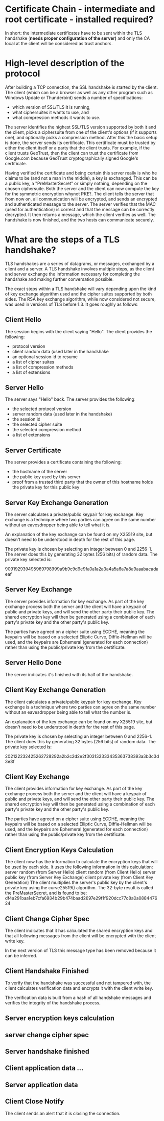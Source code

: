 # Certificate Chain - intermediate and root certificate - installed required?
 
   In short: the intermediate certificates have to be sent within the TLS handshake (**needs proper configuration of the server)** and only the CA local at the client will be considered as trust anchors.

# High-level description of the protocol

After building a TCP connection, the SSL handshake is started by the client. The client (which can be a browser as well as any other program such as Windows Update or Thunderbird) sends a number of specifications:

- which version of SSL/TLS it is running,
- what ciphersuites it wants to use, and
- what compression methods it wants to use.

The server identifies the highest SSL/TLS version supported by both it and the client, picks a ciphersuite from one of the client's options (if it supports one), and optionally picks a compression method.
After this the basic setup is done, the server sends its certificate. This certificate must be trusted by either the client itself or a party that the client trusts. 
For example, if the client trusts GeoTrust, then the client can trust the certificate from Google.com because GeoTrust cryptographically signed Google's certificate.

Having verified the certificate and being certain this server really is who he claims to be (and not a man in the middle), a key is exchanged. This can be a public key, a "PreMasterSecret" or simply nothing, depending on the chosen ciphersuite. Both the server and the client can now compute the key for the symmetric encryption whynot PKE?. The client tells the server that from now on, all communication will be encrypted, and sends an encrypted and authenticated message to the server.
The server verifies that the MAC (used for authentication) is correct and that the message can be correctly decrypted. It then returns a message, which the client verifies as well.
The handshake is now finished, and the two hosts can communicate securely.

# What are the steps of a TLS handshake?

TLS handshakes are a series of datagrams, or messages, exchanged by a client and a server. A TLS handshake involves multiple steps, as the client and server exchange the information necessary for completing the handshake and making further conversation possible.

The exact steps within a TLS handshake will vary depending upon the kind of key exchange algorithm used and the cipher suites supported by both sides. The RSA key exchange algorithm, while now considered not secure, was used in versions of TLS before 1.3. It goes roughly as follows:

## Client Hello

The session begins with the client saying "Hello". The client provides the following:
- protocol version
- client random data (used later in the handshake
- an optional session id to resume
- a list of cipher suites
- a list of compression methods
- a list of extensions

## Server Hello

The server says "Hello" back. The server provides the following:
- the selected protocol version
- server random data (used later in the handshake)
- the session id
- the selected cipher suite
- the selected compression method
- a list of extensions

## Server Certificate

The server provides a certificate containing the following:
- the hostname of the server
- the public key used by this server
- proof from a trusted third party that the owner of this hostname holds the private key for this public key

## Server Key Exchange Generation

The server calculates a private/public keypair for key exchange. Key exchange is a technique where two parties can agree on the same number without an eavesdropper being able to tell what it is.

An explanation of the key exchange can be found on my X25519 site, but doesn't need to be understood in depth for the rest of this page.

The private key is chosen by selecting an integer between 0 and 2256-1. The server does this by generating 32 bytes (256 bits) of random data. The private key selected is:

909192939495969798999a9b9c9d9e9fa0a1a2a3a4a5a6a7a8a9aaabacadaeaf

## Server Key Exchange

The server provides information for key exchange. As part of the key exchange process both the server and the client will have a keypair of public and private keys, and will send the other party their public key. The shared encryption key will then be generated using a combination of each party's private key and the other party's public key.

The parties have agreed on a cipher suite using ECDHE, meaning the keypairs will be based on a selected Elliptic Curve, Diffie-Hellman will be used, and the keypairs are Ephemeral (generated for each connection) rather than using the public/private key from the certificate.

## Server Hello Done

The server indicates it's finished with its half of the handshake.

## Client Key Exchange Generation

The client calculates a private/public keypair for key exchange. Key exchange is a technique where two parties can agree on the same number without an eavesdropper being able to tell what the number is.

An explanation of the key exchange can be found on my X25519 site, but doesn't need to be understood in depth for the rest of this page.

The private key is chosen by selecting an integer between 0 and 2256-1. The client does this by generating 32 bytes (256 bits) of random data. The private key selected is:

202122232425262728292a2b2c2d2e2f303132333435363738393a3b3c3d3e3f

## Client Key Exchange

The client provides information for key exchange. As part of the key exchange process both the server and the client will have a keypair of public and private keys, and will send the other party their public key. The shared encryption key will then be generated using a combination of each party's private key and the other party's public key.

The parties have agreed on a cipher suite using ECDHE, meaning the keypairs will be based on a selected Elliptic Curve, Diffie-Hellman will be used, and the keypairs are Ephemeral (generated for each connection) rather than using the public/private key from the certificate.

## Client Encryption Keys Calculation

The client now has the information to calculate the encryption keys that will be used by each side. It uses the following information in this calculation:
server random (from Server Hello)
client random (from Client Hello)
server public key (from Server Key Exchange)
client private key (from Client Key Generation)
The client multiplies the server's public key by the client's private key using the curve25519() algorithm. The 32-byte result is called the PreMasterSecret, and is found to be:
df4a291baa1eb7cfa6934b29b474baad2697e29f1f920dcc77c8a0a088447624

## Client Change Cipher Spec

The client indicates that it has calculated the shared encryption keys and that all following messages from the client will be encrypted with the client write key.

In the next version of TLS this message type has been removed because it can be inferred.

## Client Handshake Finished

To verify that the handshake was successful and not tampered with, the client calculates verification data and encrypts it with the client write key.

The verification data is built from a hash of all handshake messages and verifies the integrity of the handshake process.

## Server encryption keys calculation

## server change cipher spec

## Server handshake finished

## Client application data ...

## Server application data

## Client Close Notify

The client sends an alert that it is closing the connection.




